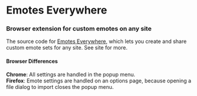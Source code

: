 # Emotes Everywhere
### Browser extension for custom emotes on any site
The source code for [Emotes Everywhere](https://epalmese.github.io/emotes-everywhere), which lets you create and share custom emote sets for any site. See site for more.

#### Browser Differences
**Chrome**: All settings are handled in the popup menu.  
**Firefox**: Emote settings are handled on an options page, because opening a file dialog to import closes the popup menu.
